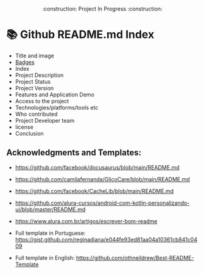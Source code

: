 <p align="center"> 
    :construction: Project In Progress  :construction:
</p>

# 📚 Github README.md Index

* Title and image
* [Badges](https://shields.io/)
* Index
* Project Description
* Project Status
* Project Version
* Features and Application Demo
* Access to the project
* Technologies/platforms/tools etc
* Who contributed
* Project Developer team
* license
* Conclusion


## Acknowledgments and Templates:

* https://github.com/facebook/docusaurus/blob/main/README.md
* https://github.com/camilafernanda/GlicoCare/blob/main/README.md
* https://github.com/facebook/CacheLib/blob/main/README.md
* https://github.com/alura-cursos/android-com-kotlin-personalizando-ui/blob/master/README.md
* https://www.alura.com.br/artigos/escrever-bom-readme

* Full template in Portuguese: https://gist.github.com/reginadiana/e044fe93ed81aa04a10361cb841c0409
* Full template in English: https://github.com/othneildrew/Best-README-Template


